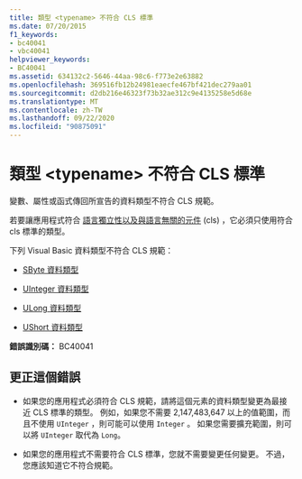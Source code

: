 ```yaml
---
title: 類型 <typename> 不符合 CLS 標準
ms.date: 07/20/2015
f1_keywords:
- bc40041
- vbc40041
helpviewer_keywords:
- BC40041
ms.assetid: 634132c2-5646-44aa-98c6-f773e2e63882
ms.openlocfilehash: 369516fb12b24981eaecfe467bf421dec279aa01
ms.sourcegitcommit: d2db216e46323f73b32ae312c9e4135258e5d68e
ms.translationtype: MT
ms.contentlocale: zh-TW
ms.lasthandoff: 09/22/2020
ms.locfileid: "90875091"
---
```

# <a name="type-typename-is-not-cls-compliant"></a>類型 \<typename> 不符合 CLS 標準

變數、屬性或函式傳回所宣告的資料類型不符合 CLS 規範。  
  
 若要讓應用程式符合 [語言獨立性以及與語言無關的元件](../../../standard/language-independence-and-language-independent-components.md) (cls) ，它必須只使用符合 cls 標準的類型。  
  
 下列 Visual Basic 資料類型不符合 CLS 規範：  
  
- [SByte 資料類型](../data-types/sbyte-data-type.md)  
  
- [UInteger 資料類型](../data-types/uinteger-data-type.md)  
  
- [ULong 資料類型](../data-types/ulong-data-type.md)  
  
- [UShort 資料類型](../data-types/ushort-data-type.md)  
  
 **錯誤識別碼：** BC40041  
  
## <a name="to-correct-this-error"></a>更正這個錯誤  
  
- 如果您的應用程式必須符合 CLS 規範，請將這個元素的資料類型變更為最接近 CLS 標準的類型。 例如，如果您不需要 2,147,483,647 以上的值範圍，而且不使用 `UInteger` ，則可能可以使用 `Integer` 。 如果您需要擴充範圍，則可以將 `UInteger` 取代為 `Long`。  
  
- 如果您的應用程式不需要符合 CLS 標準，您就不需要變更任何變更。 不過，您應該知道它不符合規範。
